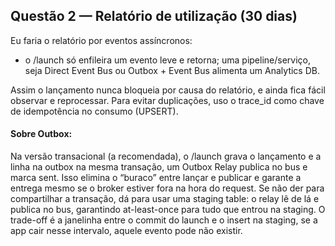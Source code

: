 ## Questão 2 — Relatório de utilização (30 dias)

Eu faria o relatório por eventos assíncronos: 

* o /launch só enfileira um evento leve e retorna; uma pipeline/serviço, seja Direct Event Bus ou Outbox + Event Bus alimenta um Analytics DB. 

Assim o lançamento nunca bloqueia por causa do relatório, e ainda fica fácil observar e reprocessar. Para evitar duplicações, uso o trace_id como chave de idempotência no consumo (UPSERT).

#### Sobre Outbox: 
Na versão transacional (a recomendada), o /launch grava o lançamento e a linha na outbox na mesma transação, um Outbox Relay publica no bus e marca sent.
Isso elimina o “buraco” entre lançar e publicar e garante a entrega mesmo se o broker estiver fora na hora do request. 
Se não der para compartilhar a transação, dá para usar uma staging table: o relay lê de lá e publica no bus, garantindo at-least-once para tudo que entrou na staging. O trade-off é a janelinha entre o commit do launch e o insert na staging, se a app cair nesse intervalo, aquele evento pode não existir. 


